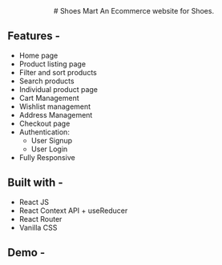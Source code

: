 <div align="center">
<!--   <img src="src/assets/logo.svg" height="100" width="100" alt="logo"/>
   -->
# Shoes Mart
  An Ecommerce website for Shoes. 
</div>

## **Features -**

- Home page
- Product listing page
- Filter and sort products
- Search products
- Individual product page
- Cart Management
- Wishlist management
- Address Management
- Checkout page
- Authentication:
  - User Signup
  - User Login
- Fully Responsive

## **Built with -**

- React JS
- React Context API + useReducer
- React Router
- Vanilla CSS

## **Demo -**

<!-- ![site overview](https://github.com/AmanHarsh02/project-1-ecommerce-neogcamp-level-one/blob/master/src/assets/SnapShop-Overview.gif) -->
